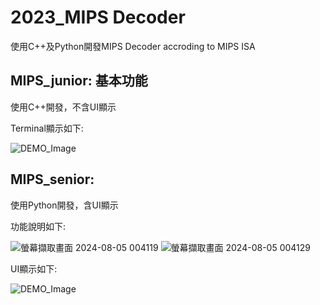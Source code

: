 # 2023_MIPS Decoder
使用C++及Python開發MIPS Decoder accroding to MIPS ISA

## MIPS_junior: 基本功能
使用C++開發，不含UI顯示
<p>Terminal顯示如下:</p>

![DEMO_Image](https://github.com/user-attachments/assets/ea26e065-d901-44d7-9f18-e02fde816b42)

## MIPS_senior: 
使用Python開發，含UI顯示
<p>功能說明如下:</p>

![螢幕擷取畫面 2024-08-05 004119](https://github.com/user-attachments/assets/d3f0386f-c636-4a68-a4d2-5d57beae7c66)
![螢幕擷取畫面 2024-08-05 004129](https://github.com/user-attachments/assets/f21c3f95-d51a-4b8b-b09c-096aec640ea1)
<p>UI顯示如下:</p>

![DEMO_Image](https://github.com/user-attachments/assets/71a89ac9-d57a-4be2-a334-68fe4b5d0f42)
